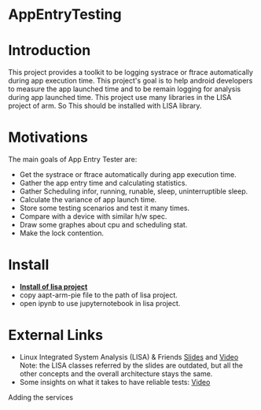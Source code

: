 # AppEntryTesting

Introduction
============

 This project provides a toolkit to be logging systrace or ftrace automatically during app execution time. This project's goal is to help android developers to measure the app launched time and to be remain logging for analysis during app launched time.
 This project use many libraries in the LISA project of arm. So This should be installed with LISA library.

Motivations
===========

The main goals of App Entry Tester are:
-  Get the systrace or ftrace automatically during app execution time. 
-  Gather the app entry time and calculating statistics.
-  Gather Scheduling infor, running, runable, sleep, uninterruptible sleep.
-  Calculate the variance of app launch time.
-  Store some testing scenarios and test it many times.
-  Compare with a device with similar h/w spec.
-  Draw some graphes about cpu and scheduling stat.
-  Make the lock contention.


Install
=======

- [**Install of lisa project**](https://lisa-linux-integrated-system-analysis.readthedocs.io/en/master/setup.html)
- copy aapt-arm-pie file to the path of lisa project.
- open ipynb to use jupyternotebook in lisa project.


External Links
==============

- Linux Integrated System Analysis (LISA) & Friends [Slides](http://events.linuxfoundation.org/sites/events/files/slides/ELC16_LISA_20160326.pdf) and [Video](https://www.youtube.com/watch?v=yXZzzUEngiU)
  Note: the LISA classes referred by the slides are outdated, but all the other concepts and the overall architecture stays the same.
- Some insights on what it takes to have reliable tests: [Video](https://www.youtube.com/watch?v=I_MZ9XS3_zc&t=7s)

Adding the services
